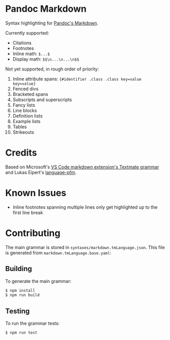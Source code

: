 # Pandoc Markdown

Syntax highlighting for [Pandoc's Markdown](https://pandoc.org/MANUAL.html#pandocs-markdown).

Currently supported:
* Citations
* Footnotes
* Inline math: `$...$`
* Display math: `$$\n...\n...\n$$`

Not yet supported, in rough order of priority:
1. Inline attribute spans: `{#identifier .class .class key=value key=value}`
2. Fenced divs
3. Bracketed spans
4. Subscripts and superscripts
5. Fancy lists
6. Line blocks
7. Definition lists
8. Example lists
9. Tables
10. Strikeouts

# Credits

Based on Microsoft's [VS Code markdown extension's Textmate grammar](https://github.com/Microsoft/vscode-markdown-tm-grammar) and Lukas Eipert's [language-pfm](https://github.com/leipert/language-pfm).

# Known Issues

* Inline footnotes spanning multiple lines only get highlighted up to the first line break

# Contributing

The main grammar is stored in `syntaxes/markdown.tmLanguage.json`. This file is generated from `markdown.tmLanguage.base.yaml`:

## Building

To generate the main grammar:

```bash
$ npm install
$ npm run build 
```

## Testing

To run the grammar tests:

```bash
$ npm run test
```
